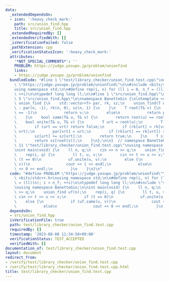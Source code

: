 ```yaml
---
data:
  _extendedDependsOn:
  - icon: ':heavy_check_mark:'
    path: src/union_find.hpp
    title: src/union_find.hpp
  _extendedRequiredBy: []
  _extendedVerifiedWith: []
  _isVerificationFailed: false
  _pathExtension: cpp
  _verificationStatusIcon: ':heavy_check_mark:'
  attributes:
    '*NOT_SPECIAL_COMMENTS*': ''
    PROBLEM: https://judge.yosupo.jp/problem/unionfind
    links:
    - https://judge.yosupo.jp/problem/unionfind
  bundledCode: "#line 1 \"test/library_checker/union_find.test.cpp\"\n#define PROBLEM\
    \ \"https://judge.yosupo.jp/problem/unionfind\"\n\n#include <bits/stdc++.h>\n\
    using namespace std;\n\n#define rep(i, n) for (ll i = 0, n_f = (ll)(n); i < n_f;\
    \ ++i)\n\ntypedef long long ll;\n\n#line 1 \"src/union_find.hpp\"\n\n\n\n#line\
    \ 5 \"src/union_find.hpp\"\n\nnamespace BanetteGin {\n\ntemplate <class T>\nstruct\
    \ union_find {\n    std::vector<T> par, rk, sz;\n    union_find(T n)\n       \
    \ : par(n, -1), rk(n, 0), sz(n, 1) {\n    }\n    T root(T& v) {\n        if (par[v]\
    \ == -1)\n            return v;\n        else\n            return par[v] = root(par[v]);\n\
    \    }\n    bool same(T& u, T& v) {\n        return root(u) == root(v);\n    }\n\
    \    bool unite(T& u, T& v) {\n        T urt = root(u);\n        T vrt = root(v);\n\
    \        if (urt == vrt) return false;\n        if (rk[urt] < rk[vrt]) swap(urt,\
    \ vrt);\n        par[vrt] = urt;\n        if (rk[urt] == rk[vrt]) rk[urt]++;\n\
    \        sz[urt] += sz[vrt];\n        return true;\n    }\n    T size(T& v) {\n\
    \        return sz[root(v)];\n    }\n};\n\n}  // namespace BanetteGin\n\n\n#line\
    \ 11 \"test/library_checker/union_find.test.cpp\"\nusing namespace BanetteGin;\n\
    \nint main(void) {\n    ll n, q;\n    cin >> n >> q;\n    union_find uf(n);\n\
    \    rep(i, q) {\n        ll t, u, v;\n        cin >> t >> u >> v;\n        if\
    \ (t == 0)\n            uf.unite(u, v);\n        else {\n            if (uf.same(u,\
    \ v))\n                cout << 1 << endl;\n            else\n                cout\
    \ << 0 << endl;\n        }\n    }\n}\n"
  code: "#define PROBLEM \"https://judge.yosupo.jp/problem/unionfind\"\n\n#include\
    \ <bits/stdc++.h>\nusing namespace std;\n\n#define rep(i, n) for (ll i = 0, n_f\
    \ = (ll)(n); i < n_f; ++i)\n\ntypedef long long ll;\n\n#include \"src/union_find.hpp\"\
    \nusing namespace BanetteGin;\n\nint main(void) {\n    ll n, q;\n    cin >> n\
    \ >> q;\n    union_find uf(n);\n    rep(i, q) {\n        ll t, u, v;\n       \
    \ cin >> t >> u >> v;\n        if (t == 0)\n            uf.unite(u, v);\n    \
    \    else {\n            if (uf.same(u, v))\n                cout << 1 << endl;\n\
    \            else\n                cout << 0 << endl;\n        }\n    }\n}"
  dependsOn:
  - src/union_find.hpp
  isVerificationFile: true
  path: test/library_checker/union_find.test.cpp
  requiredBy: []
  timestamp: '2023-08-08 11:34:58+09:00'
  verificationStatus: TEST_ACCEPTED
  verifiedWith: []
documentation_of: test/library_checker/union_find.test.cpp
layout: document
redirect_from:
- /verify/test/library_checker/union_find.test.cpp
- /verify/test/library_checker/union_find.test.cpp.html
title: test/library_checker/union_find.test.cpp
---
```

